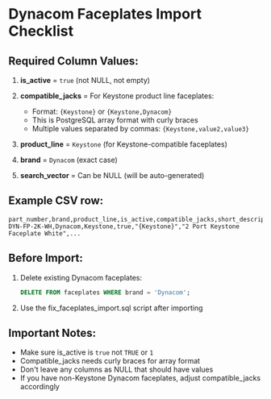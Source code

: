 # Dynacom Faceplates Import Checklist

## Required Column Values:

1. **is_active** = `true` (not NULL, not empty)

2. **compatible_jacks** = For Keystone product line faceplates:
   - Format: `{Keystone}` or `{Keystone,Dynacom}`
   - This is PostgreSQL array format with curly braces
   - Multiple values separated by commas: `{Keystone,value2,value3}`

3. **product_line** = `Keystone` (for Keystone-compatible faceplates)

4. **brand** = `Dynacom` (exact case)

5. **search_vector** = Can be NULL (will be auto-generated)

## Example CSV row:
```
part_number,brand,product_line,is_active,compatible_jacks,short_description,...
DYN-FP-2K-WH,Dynacom,Keystone,true,"{Keystone}","2 Port Keystone Faceplate White",...
```

## Before Import:
1. Delete existing Dynacom faceplates:
   ```sql
   DELETE FROM faceplates WHERE brand = 'Dynacom';
   ```

2. Use the fix_faceplates_import.sql script after importing

## Important Notes:
- Make sure is_active is `true` not `TRUE` or `1`
- Compatible_jacks needs curly braces for array format
- Don't leave any columns as NULL that should have values
- If you have non-Keystone Dynacom faceplates, adjust compatible_jacks accordingly